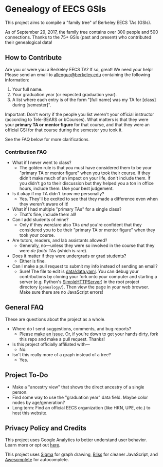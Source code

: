 # Genealogy of EECS GSIs

This project aims to compile a "family tree" of Berkeley EECS TAs (GSIs).

As of September 29, 2017, the family tree contains over 300 people and 500 connections. Thanks to the 75+ GSIs (past and present) who contributed their genealogical data!

## How to Contribute

Are you or were you a Berkeley EECS TA? If so, great! We need your help!
Please send an email to allenguo@berkeley.edu containing the following information:

1. Your full name.
2. Your graduation year (or expected graduation year).
3. A list where each entry is of the form "[full name] was my TA for [class] during [semester]".

Important: Don't worry if the people you list weren't your official instructor (according to Tele-BEARS or bCourses).
What matters is that they were your **primary TA or mentor figure** for that course, and that they were an official GSI for
that course during the semester you took it.

See the FAQ below for more clarifications.

### Contribution FAQ

* What if I never went to class?
  * The golden rule is that you must have considered them to be your "primary TA or mentor figure" when you took their course. If they didn't make much of an impact on your life, don't include them. If you didn't go to their discussion but they helped you a ton in office hours, include them. Use your best judgement.
* Is it okay if my TA didn't know me personally?
  * Yes. They'll be excited to see that they made a difference even when they weren't aware of it!
* What if I had multiple "primary TAs" for a single class?
  * That's fine, include them all!
* Can I add students of mine?
  * Only if they were/are also TAs *and* you're confident that they considered you to be their "primary TA or mentor figure" when they took your course.
* Are tutors, readers, and lab assistants allowed?
  * Generally, no&mdash;unless they were so involved in the course that they were *de facto* TAs (which is rare).
* Does it matter if they were undergrads or grad students?
  * Either is fine.
* Can I make a pull request to submit my info instead of sending an email?
  * Sure! The file to edit is [data/data.yaml](https://github.com/guoguo12/genealogy/blob/gh-pages/data/data.yaml). You can debug your contributions by cloning your fork onto your computer and starting a server (e.g. Python's [SimpleHTTPServer](https://docs.python.org/2/library/simplehttpserver.html)) in the root project directory (`genealogy/`). Then view the page in your web browser. Make sure there are no JavaScript errors!

## General FAQ

These are questions about the project as a whole.

* Where do I send suggestions, comments, and bug reports?
  * Please [make an issue](https://github.com/guoguo12/genealogy/issues/new). Or, if you're down to get your hands dirty, fork this repo and make a pull request. Thanks!
* Is this project officially affiliated with&mdash;
  * No.
* Isn't this really more of a graph instead of a tree?
  * Yes.

## Project To-Do

* Make a "ancestry view" that shows the direct ancestry of a single person. 
* Find some way to use the "graduation year" data field. Maybe color nodes by age/generation?
* Long term: Find an official EECS organization (like HKN, UPE, etc.) to host this website.

## Privacy Policy and Credits

This project uses Google Analytics to better understand user behavior. Learn more or opt out [here](https://support.google.com/analytics/answer/6004245).

This project uses [Sigma](https://github.com/jacomyal/sigma.js) for graph drawing, [Bliss](https://github.com/LeaVerou/bliss) for cleaner JavaScript, and [Awesomplete](https://leaverou.github.io/awesomplete/) for autocomplete.
